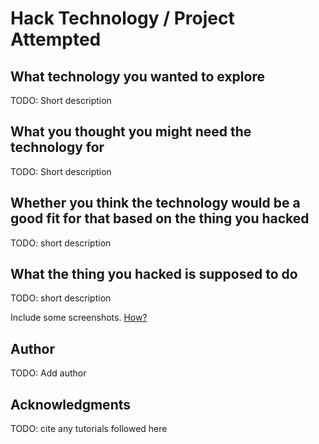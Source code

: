 # Hack Technology / Project Attempted


## What technology you wanted to explore

TODO: Short description 

## What you thought you might need the technology for

TODO: Short description 

## Whether you think the technology would be a good fit for that based on the thing you hacked

TODO: short description 

## What the thing you hacked is supposed to do
TODO: short description 

Include some screenshots.
[How?](https://help.github.com/articles/about-readmes/#relative-links-and-image-paths-in-readme-files)


## Author

TODO: Add author

## Acknowledgments

TODO: cite any tutorials followed here
